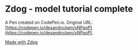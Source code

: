 # Zdog - model tutorial complete

A Pen created on CodePen.io. Original URL: [https://codepen.io/desandro/pen/xNPaoP](https://codepen.io/desandro/pen/xNPaoP).

[Made with Zdog](https://zzz.dog)